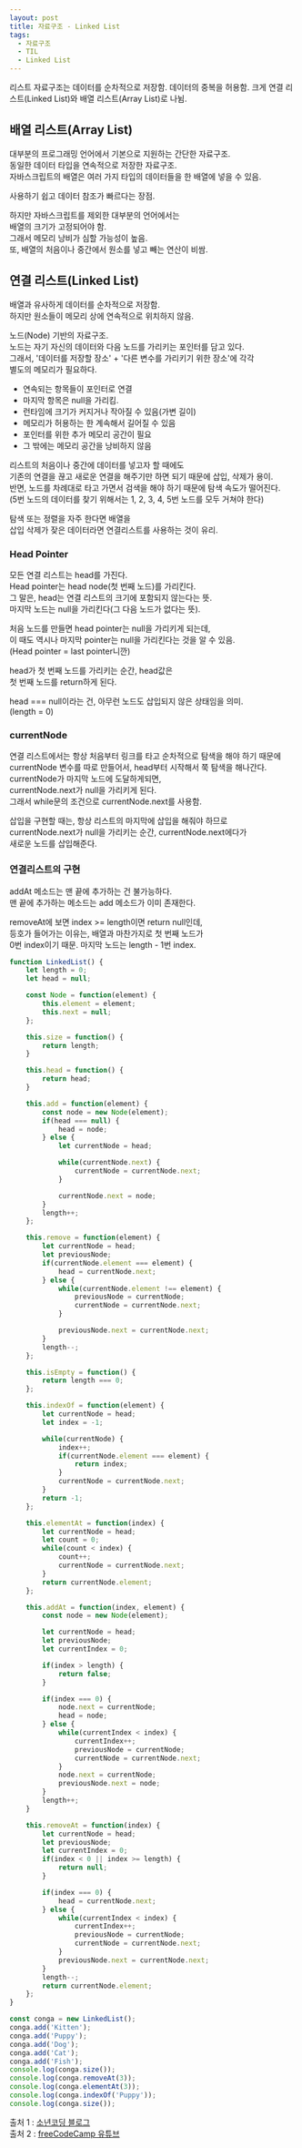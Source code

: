 ```yaml
---
layout: post
title: 자료구조 - Linked List
tags:
  - 자료구조
  - TIL
  - Linked List
---
```

리스트 자료구조는 데이터를 순차적으로 저장함.
데이터의 중복을 허용함.
크게 연결 리스트(Linked List)와 배열 리스트(Array List)로 나뉨.

## 배열 리스트(Array List)
대부분의 프로그래밍 언어에서 기본으로 지원하는 간단한 자료구조.  
동일한 데이터 타입을 연속적으로 저장한 자료구조.  
자바스크립트의 배열은 여러 가지 타입의 데이터들을 한 배열에 넣을 수 있음.  

사용하기 쉽고 데이터 참조가 빠르다는 장점.  

하지만 자바스크립트를 제외한 대부분의 언어에서는  
배열의 크기가 고정되어야 함.  
그래서 메모리 낭비가 심할 가능성이 높음.  
또, 배열의 처음이나 중간에서 원소를 넣고 빼는 연산이 비쌈.  

## 연결 리스트(Linked List)
배열과 유사하게 데이터를 순차적으로 저장함.  
하지만 원소들이 메모리 상에 연속적으로 위치하지 않음.  

노드(Node) 기반의 자료구조.  
노드는 자기 자신의 데이터와 다음 노드를 가리키는 포인터를 담고 있다.  
그래서, '데이터를 저장할 장소' + '다른 변수를 가리키기 위한 장소'에 각각  
별도의 메모리가 필요하다.  

* 연속되는 항목들이 포인터로 연결
* 마지막 항목은 null을 가리킴.
* 런타임에 크기가 커지거나 작아질 수 있음(가변 길이)
* 메모리가 허용하는 한 계속해서 길어질 수 있음
* 포인터를 위한 추가 메모리 공간이 필요
* 그 밖에는 메모리 공간을 낭비하지 않음

리스트의 처음이나 중간에 데이터를 넣고자 할 때에도  
기존의 연결을 끊고 새로운 연결을 해주기만 하면 되기 때문에 삽입, 삭제가 용이.  
반면, 노드를 차례대로 타고 가면서 검색을 해야 하기 때문에 탐색 속도가 떨어진다.  
(5번 노드의 데이터를 찾기 위해서는 1, 2, 3, 4, 5번 노드를 모두 거쳐야 한다)  

탐색 또는 정렬을 자주 한다면 배열을  
삽입 삭제가 잦은 데이터라면 연결리스트를 사용하는 것이 유리.  

### Head Pointer
모든 연결 리스트는 head를 가진다.  
Head pointer는 head node(첫 번째 노드)를 가리킨다.  
그 말은, head는 연결 리스트의 크기에 포함되지 않는다는 뜻.  
마지막 노드는 null을 가리킨다(그 다음 노드가 없다는 뜻).

처음 노드를 만들면 head pointer는 null을 가리키게 되는데,  
이 때도 역시나 마지막 pointer는 null을 가리킨다는 것을 알 수 있음.  
(Head pointer = last pointer니깐)  

head가 첫 번째 노드를 가리키는 순간, head값은  
첫 번째 노드를 return하게 된다.  

head === null이라는 건, 아무런 노드도 삽입되지 않은 상태임을 의미.  
(length = 0)  

### currentNode
연결 리스트에서는 항상 처음부터 링크를 타고 순차적으로 탐색을 해야 하기 때문에  
currentNode 변수를 따로 만들어서, head부터 시작해서 쭉 탐색을 해나간다.  
currentNode가 마지막 노드에 도달하게되면,  
currentNode.next가 null을 가리키게 된다.  
그래서 while문의 조건으로 currentNode.next를 사용함.  

삽입을 구현할 때는, 항상 리스트의 마지막에 삽입을 해줘야 하므로  
currentNode.next가 null을 가리키는 순간, currentNode.next에다가  
새로운 노드를 삽입해준다.  

### 연결리스트의 구현
addAt 메소드는 맨 끝에 추가하는 건 불가능하다.  
맨 끝에 추가하는 메소드는 add 메소드가 이미 존재한다.  

removeAt에 보면 index >= length이면 return null인데,  
등호가 들어가는 이유는, 배열과 마찬가지로 첫 번째 노드가  
0번 index이기 때문. 마지막 노드는 length - 1번 index.  

```javascript
function LinkedList() {
    let length = 0;
    let head = null;

    const Node = function(element) {
        this.element = element;
        this.next = null;
    };

    this.size = function() {
        return length;
    }

    this.head = function() {
        return head;
    }

    this.add = function(element) {
        const node = new Node(element);
        if(head === null) {
            head = node;
        } else {
            let currentNode = head;

            while(currentNode.next) {
                currentNode = currentNode.next;
            }

            currentNode.next = node;
        }
        length++;
    };

    this.remove = function(element) {
        let currentNode = head;
        let previousNode;
        if(currentNode.element === element) {
            head = currentNode.next;
        } else {
            while(currentNode.element !== element) {
                previousNode = currentNode;
                currentNode = currentNode.next;
            }

            previousNode.next = currentNode.next;
        }
        length--;
    };

    this.isEmpty = function() {
        return length === 0;
    };

    this.indexOf = function(element) {
        let currentNode = head;
        let index = -1;

        while(currentNode) {
            index++;
            if(currentNode.element === element) {
                return index;
            }
            currentNode = currentNode.next;
        }
        return -1;
    };

    this.elementAt = function(index) {
        let currentNode = head;
        let count = 0;
        while(count < index) {
            count++;
            currentNode = currentNode.next;
        }
        return currentNode.element;
    };

    this.addAt = function(index, element) {
        const node = new Node(element);

        let currentNode = head;
        let previousNode;
        let currentIndex = 0;

        if(index > length) {
            return false;
        }

        if(index === 0) {
            node.next = currentNode;
            head = node;
        } else {
            while(currentIndex < index) {
                currentIndex++;
                previousNode = currentNode;
                currentNode = currentNode.next;
            }
            node.next = currentNode;
            previousNode.next = node;
        }
        length++;
    }

    this.removeAt = function(index) {
        let currentNode = head;
        let previousNode;
        let currentIndex = 0;
        if(index < 0 || index >= length) {
            return null;
        }

        if(index === 0) {
            head = currentNode.next;
        } else {
            while(currentIndex < index) {
                currentIndex++;
                previousNode = currentNode;
                currentNode = currentNode.next;
            }
            previousNode.next = currentNode.next;
        }
        length--;
        return currentNode.element;
    };
}

const conga = new LinkedList();
conga.add('Kitten');
conga.add('Puppy');
conga.add('Dog');
conga.add('Cat');
conga.add('Fish');
console.log(conga.size());
console.log(conga.removeAt(3));
console.log(conga.elementAt(3));
console.log(conga.indexOf('Puppy'));
console.log(conga.size());
```

출처 1 : [소년코딩 블로그](https://boycoding.tistory.com/33)  
출처 2 : [freeCodeCamp 유튜브](https://www.youtube.com/watch?v=9YddVVsdG5A)  
